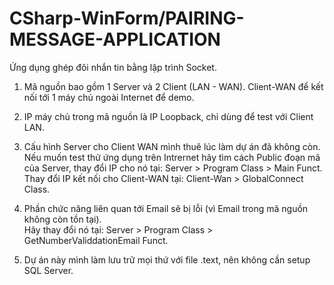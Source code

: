 CSharp-WinForm/PAIRING-MESSAGE-APPLICATION
=================================================
Ứng dụng ghép đôi nhắn tin bằng lập trình Socket.

1. Mã nguồn bao gồm 1 Server và 2 Client (LAN - WAN). Client-WAN để kết nối tới 1 máy chủ ngoài Internet để demo.

2. IP máy chủ trong mã nguồn là IP Loopback, chỉ dùng để test với Client LAN.

3. Cấu hình Server cho Client WAN mình thuê lúc làm dự án đã không còn.  
   Nếu muốn test thử ứng dụng trên Intrernet hãy tìm cách Public đoạn mã của Server, thay đổi IP cho nó tại: Server > Program Class > Main Funct.  Thay đổi IP kết nối cho Client-WAN tại: Client-Wan > GlobalConnect Class.

4. Phần chức năng liên quan tới Email sẽ bị lỗi (vì Email trong mã nguồn không còn tồn tại).  
   Hãy thay đổi nó tại: Server > Program Class > GetNumberValiddationEmail Funct.

5. Dự án này mình làm lưu trữ mọi thứ với file .text, nên không cần setup SQL Server.
